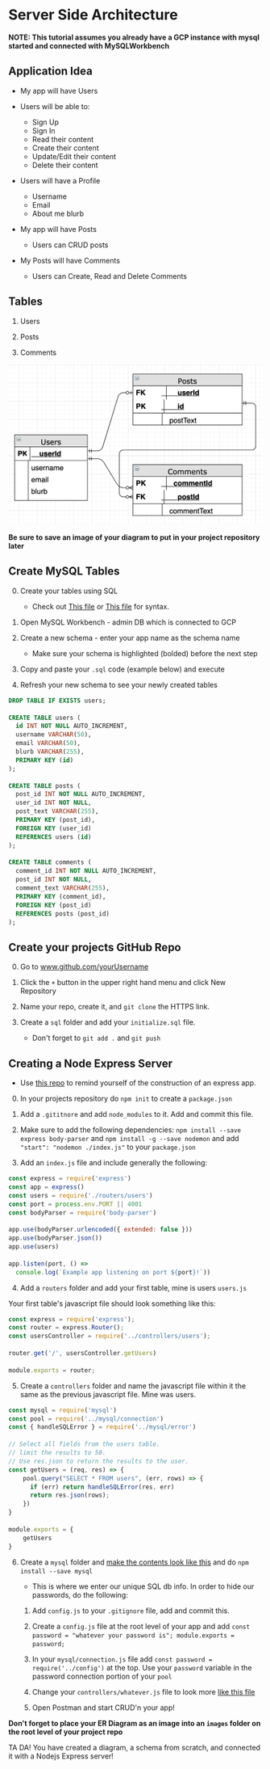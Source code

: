 # Server Side Architecture

**NOTE: This tutorial assumes you already have a GCP instance with mysql started and connected with MySQLWorkbench**

## Application Idea

- My app will have Users

- Users will be able to:
    - Sign Up
    - Sign In
    - Read their content
    - Create their content
    - Update/Edit their content
    - Delete their content

- Users will have a Profile
    - Username
    - Email
    - About me blurb

- My app will have Posts
    - Users can CRUD posts

- My Posts will have Comments
    - Users can Create, Read and Delete Comments

## Tables

1.  Users

2. Posts

3. Comments

![ERD](images/erd.png)

**Be sure to save an image of your diagram to put in your project repository later**

## Create MySQL Tables

0. Create your tables using SQL

    - Check out [This file](sql/initialize.sql) or [This file](https://github.com/AustinCodingAcademy/311_wk3_day2_advanced_select/blob/master/initialize.sql) for syntax.

1. Open MySQL Workbench - admin DB which is connected to GCP

2. Create a new schema - enter your app name as the schema name
    - Make sure your schema is highlighted (bolded) before the next step

3. Copy and paste your `.sql` code (example below) and execute

4. Refresh your new schema to see your newly created tables

```sql
DROP TABLE IF EXISTS users;

CREATE TABLE users (
  id INT NOT NULL AUTO_INCREMENT,
  username VARCHAR(50),
  email VARCHAR(50),
  blurb VARCHAR(255),
  PRIMARY KEY (id)
);

CREATE TABLE posts (
  post_id INT NOT NULL AUTO_INCREMENT,
  user_id INT NOT NULL,
  post_text VARCHAR(255),
  PRIMARY KEY (post_id),
  FOREIGN KEY (user_id)
  REFERENCES users (id)
);

CREATE TABLE comments (
  comment_id INT NOT NULL AUTO_INCREMENT,
  post_id INT NOT NULL,
  comment_text VARCHAR(255),
  PRIMARY KEY (comment_id),
  FOREIGN KEY (post_id)
  REFERENCES posts (post_id)
);
```

## Create your projects GitHub Repo

0. Go to www.github.com/yourUsername

1. Click the `+` button in the upper right hand menu and click New Repository

2. Name your repo, create it, and `git clone` the HTTPS link.

3. Create a `sql` folder and add your `initialize.sql` file.
    - Don't forget to `git add .` and `git push`

## Creating a Node Express Server

- Use [this repo](https://github.com/eamoses/311/tree/master/311_wk2_day2_express-continued) to remind yourself of the construction of an express app.

0. In your projects repository do `npm init` to create a `package.json`

1. Add a `.gititnore` and add `node_modules` to it. Add and commit this file.

2. Make sure to add the following dependencies: `npm install --save express body-parser` and `npm install -g --save nodemon` and add `"start": "nodemon ./index.js"` to your `package.json`

3. Add an `index.js` file and include generally the following:

```javascript
const express = require('express')
const app = express()
const users = require('./routers/users')
const port = process.env.PORT || 4001
const bodyParser = require('body-parser')

app.use(bodyParser.urlencoded({ extended: false }))
app.use(bodyParser.json())
app.use(users)

app.listen(port, () =>
  console.log(`Example app listening on port ${port}!`))
```

4. Add a `routers` folder and add your first table, mine is users `users.js`

Your first table's javascript file should look something like this:

```javascript
const express = require('express');
const router = express.Router();
const usersController = require('../controllers/users');

router.get('/', usersController.getUsers)

module.exports = router;
```

5. Create a `controllers` folder and name the javascript file within it the same as the previous javascript file. Mine was users.

```javascript
const mysql = require('mysql')
const pool = require('../mysql/connection')
const { handleSQLError } = require('../mysql/error')

// Select all fields from the users table.
// limit the results to 50.
// Use res.json to return the results to the user.
const getUsers = (req, res) => {
    pool.query("SELECT * FROM users", (err, rows) => {
      if (err) return handleSQLError(res, err)
      return res.json(rows);
    })
}

module.exports = {
    getUsers
}
```

6. Create a `mysql` folder and [make the contents look like this](https://github.com/eamoses/311/tree/master/311_wk5_both_api_hackathon/mysql) and do `npm install --save mysql`

    - This is where we enter our unique SQL db info. In order to hide our passwords, do the following:

    1. Add `config.js` to your `.gitignore` file, add and commit this.

    2. Create a `config.js` file at the root level of your app and add `const password = "whatever your password is"; module.exports = password;`

    3. In your `mysql/connection.js` file add `const password = require('../config')` at the top. Use your `password` variable in the password connection portion of your `pool`
    
    4. Change your `controllers/whatever.js` file to look more [like this file](https://github.com/eamoses/311/blob/master/311_wk5_both_api_hackathon/controllers/employees.js)
    
    5. Open Postman and start CRUD'n your app!

**Don't forget to place your ER Diagram as an image into an `images` folder on the root level of your project repo**

TA DA! You have created a diagram, a schema from scratch, and connected it with a Nodejs Express server!
